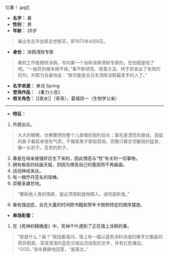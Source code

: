 
![[春！.jpg]]

- **名字：** 春
- **性别：** 男
- **年龄：** 26岁

> 春出生在毕加索去世那天，即1973年4月8日。

- **身份：** 涂鸦清除专家

> 春的工作是擦除涂鸦。市内第一个自称涂鸦清除专家的，恐怕就是他了吧。“一般药剂根本擦不掉。”春不断研究、改善方法，终于研发出了有效的药剂。并颇为自豪地说：“我可能是全日本清除涂鸦最拿手的人了。”

- **名字来源：** 单词 Spring
- **登场作品：** 《重力小丑》
- **相关角色：** [[泉水]]（哥哥），葛城将一（生物学父亲）

---

- **特征：** 

1. 外貌出众。

> 大大的眼睛，仿佛要把你整个儿吞噬的锐利目光；眉毛是漂亮的直线，高挺的鼻子看起来很有气质。不像美男子那般孱弱，而像只寡言但敏锐的猛兽，像一头豹子。高贵的豹子。

2. 春是在母亲被强奸后生下来的，因此憎恶与“性”有关的一切事物。
3. 拥有极高的绘画天赋，但因为憎恶自己的基因而不再画画。
4. 运动神经发达。
5. 有一根乔丹签名的球棒。
6. 崇敬圣雄甘地。

> “要断绝人类的情欲，就必须限制食物摄入，或彻底断食。”

6. 春有强迫症，会花大量的时间把书籍和贺年卡按照特定的顺序摆放。

- **串场彩蛋：** 

1. 在《死神的精确度》中，死神千叶遇到了正在墙上涂鸦的春。

> “那是什么？画？”我指着墙问。墙上有一幅以蓝色涂料涂成的像字又像画的奇异图案。深深浅浅的蓝色交错出流线型的文字，并有红色镶边。
> “GOD。”青年静静地回答，“是英文。”

